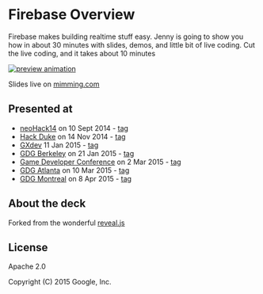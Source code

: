 # Firebase Overview

Firebase makes building realtime stuff easy. Jenny is going to show you how in about 30 minutes with slides, demos, and 
little bit of live coding. Cut the live coding, and it takes about 10 minutes

[![preview animation](preview.gif)](https://mimming.com/presos/firebase-overview/)

Slides live on [mimming.com](https://mimming.com/presos/firebase-overview/)

## Presented at
- [neoHack14](http://www.meetup.com/Women-Who-Code-SF/events/182497842/?oc=evam) on 10 Sept 2014 - [tag](https://github.com/mimming/firebase-in-10-minutes/releases/tag/neoHacks14)
- [Hack Duke](http://www.hackduke.com/tech-talks) on 14 Nov 2014 - [tag](https://github.com/mimming/firebase-overview/releases/tag/hackduke14) 
- [GXdev](http://gxdev.eventbrite.com) 11 Jan 2015 - [tag](https://github.com/mimming/firebase-in-10-minutes/releases/tag/GXdev15)
- [GDG Berkeley](http://www.meetup.com/GDGBerkeley/events/219265674/) on 21 Jan 2015 - [tag](https://github.com/mimming/firebase-overview/releases/tag/2015-01-21-gdg-berkeley-meetup)
- [Game Developer Conference](https://events.withgoogle.com/gdc-developer-day/pages/code-labs/) on 2 Mar 2015 - [tag](https://github.com/mimming/firebase-overview/releases/tag/2015-03-02-gdc)
- [GDG Atlanta](http://www.meetup.com/gdg-atlanta/events/219977510/) on 10 Mar 2015 - [tag](https://github.com/mimming/firebase-overview/releases/tag/2015-03-10-gdg-atlanta)
- [GDG Montreal](http://www.meetup.com/GDG-Montreal-Android/events/221583577/) on 8 Apr 2015 - [tag](https://github.com/mimming/firebase-overview/releases/tag/2015-04-08-gdg-montreal)

## About the deck

Forked from the wonderful [reveal.js](https://github.com/hakimel/reveal.js)

## License

Apache 2.0

Copyright (C) 2015 Google, Inc.
